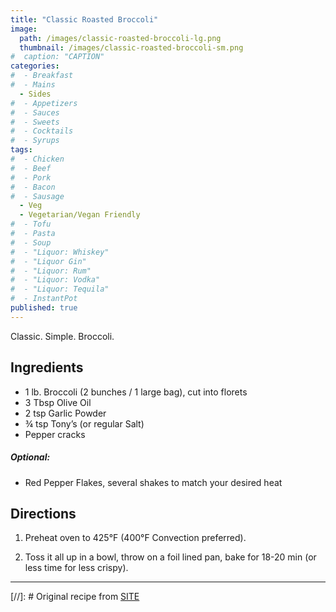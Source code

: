 ```yaml
---
title: "Classic Roasted Broccoli"
image: 
  path: /images/classic-roasted-broccoli-lg.png
  thumbnail: /images/classic-roasted-broccoli-sm.png
#  caption: "CAPTION"
categories:
#  - Breakfast
#  - Mains
  - Sides
#  - Appetizers
#  - Sauces
#  - Sweets
#  - Cocktails
#  - Syrups
tags:
#  - Chicken
#  - Beef
#  - Pork
#  - Bacon
#  - Sausage
  - Veg
  - Vegetarian/Vegan Friendly
#  - Tofu
#  - Pasta
#  - Soup
#  - "Liquor: Whiskey"
#  - "Liquor Gin"
#  - "Liquor: Rum"
#  - "Liquor: Vodka"
#  - "Liquor: Tequila"
#  - InstantPot
published: true
---
```


Classic. Simple. Broccoli.

## Ingredients

* 1 lb. Broccoli (2 bunches / 1 large bag), cut into florets
* 3 Tbsp Olive Oil
* 2 tsp Garlic Powder
* ¾ tsp Tony’s (or regular Salt)
* Pepper cracks

##### Optional:

* Red Pepper Flakes, several shakes to match your desired heat

## Directions

1. Preheat oven to 425°F (400°F Convection preferred). 

1. Toss it all up in a bowl, throw on a foil lined pan, bake for 18-20 min (or less time for less crispy).


---
[//]: # Original recipe from [SITE](URL)


